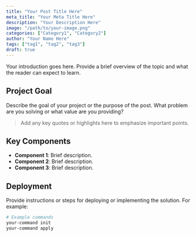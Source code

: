 ```yaml
---
title: "Your Post Title Here"
meta_title: "Your Meta Title Here"
description: "Your Description Here"
image: "/path/to/your-image.png"
categories: ["Category1", "Category2"]
author: "Your Name Here"
tags: ["tag1", "tag2", "tag3"]
draft: true
---
```


Your introduction goes here. Provide a brief overview of the topic and what the reader can expect to learn.

## Project Goal

Describe the goal of your project or the purpose of the post. What problem are you solving or what value are you providing?

> Add any key quotes or highlights here to emphasize important points.

## Key Components

- **Component 1**: Brief description.
- **Component 2**: Brief description.
- **Component 3**: Brief description.

## Deployment

Provide instructions or steps for deploying or implementing the solution. For example:

```bash
# Example commands
your-command init
your-command apply
```
